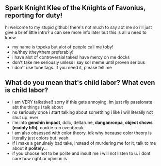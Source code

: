 ## Spark Knight Klee of the Knights of Favonius, reporting for duty!
hi welcome to my stupid github! there's not much to say abt me so i'll just give a brief little intro? 
u can see more info later but this is all u need to know
- my name is topeka but alot of people call me toby! 
- he/they (they/them preferably)
- i have alot of controversial takes! have mercy on me docks
- don't take me seriously unless i say so! meme until proven serious
- i don't use tone tags. if you need it, please tell me

## What do you mean that's child labor? What even is child labor?
- i am VERY talkative!! sorry if this gets annoying. im just rlly passionate abt the things i talk about
- no seriously once i start talking about something i like i will literally not shut up. ever
- i'm into **genshin impact**, ddlc, deltarune, **danganronpa**, **object shows (mainly bfb)**, cookie run ovenbreak
- i am also obsessed with color theory.  idk why because color theory is literally just colors but. yeah.
- if i make a genuinely bad take, instead of murdering me for it, talk to me about it **politely**...
- if you choose not to be polite and insult me i will not listen to u. i dont care how right ur opinion is
